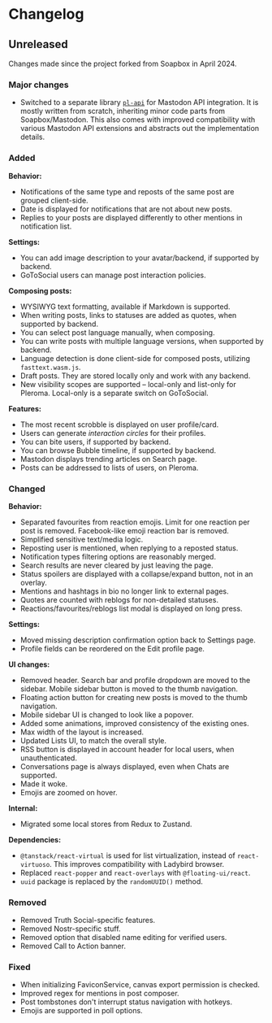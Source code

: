# Changelog

## Unreleased

Changes made since the project forked from Soapbox in April 2024.

### Major changes

- Switched to a separate library [`pl-api`](https://github.com/mkljczk/pl-fe/tree/develop/packages/pl-api) for Mastodon API integration. It is mostly written from scratch, inheriting minor code parts from Soapbox/Mastodon. This also comes with improved compatibility with various Mastodon API extensions and abstracts out the implementation details.

### Added

**Behavior:**
- Notifications of the same type and reposts of the same post are grouped client-side.
- Date is displayed for notifications that are not about new posts.
- Replies to your posts are displayed differently to other mentions in notification list.

**Settings:**
- You can add image description to your avatar/backend, if supported by backend.
- GoToSocial users can manage post interaction policies.

**Composing posts:**
- WYSIWYG text formatting, available if Markdown is supported.
- When writing posts, links to statuses are added as quotes, when supported by backend.
- You can select post language manually, when composing.
- You can write posts with multiple language versions, when supported by backend.
- Language detection is done client-side for composed posts, utilizing `fasttext.wasm.js`.
- Draft posts. They are stored locally only and work with any backend.
- New visibility scopes are supported – local-only and list-only for Pleroma. Local-only is a separate switch on GoToSocial.

**Features:**
- The most recent scrobble is displayed on user profile/card.
- Users can generate *interaction circles* for their profiles.
- You can bite users, if supported by backend.
- You can browse Bubble timeline, if supported by backend.
- Mastodon displays trending articles on Search page.
- Posts can be addressed to lists of users, on Pleroma.

### Changed

**Behavior:**
- Separated favourites from reaction emojis. Limit for one reaction per post is removed. Facebook-like emoji reaction bar is removed.
- Simplified sensitive text/media logic.
- Reposting user is mentioned, when replying to a reposted status.
- Notification types filtering options are reasonably merged.
- Search results are never cleared by just leaving the page.
- Status spoilers are displayed with a collapse/expand button, not in an overlay.
- Mentions and hashtags in bio no longer link to external pages.
- Quotes are counted with reblogs for non-detailed statuses.
- Reactions/favourites/reblogs list modal is displayed on long press.

**Settings:**
- Moved missing description confirmation option back to Settings page.
- Profile fields can be reordered on the Edit profile page.

**UI changes:**
- Removed header. Search bar and profile dropdown are moved to the sidebar. Mobile sidebar button is moved to the thumb navigation.
- Floating action button for creating new posts is moved to the thumb navigation.
- Mobile sidebar UI is changed to look like a popover.
- Added some animations, improved consistency of the existing ones.
- Max width of the layout is increased.
- Updated Lists UI, to match the overall style.
- RSS button is displayed in account header for local users, when unauthenticated.
- Conversations page is always displayed, even when Chats are supported.
- Made it woke.
- Emojis are zoomed on hover.

**Internal:**
- Migrated some local stores from Redux to Zustand.

**Dependencies:**
- `@tanstack/react-virtual` is used for list virtualization, instead of `react-virtuoso`. This improves compatibility with Ladybird browser.
- Replaced `react-popper` and `react-overlays` with `@floating-ui/react`.
- `uuid` package is replaced by the `randomUUID()` method.

### Removed

- Removed Truth Social-specific features.
- Removed Nostr-specific stuff.
- Removed option that disabled name editing for verified users.
- Removed Call to Action banner.

### Fixed

- When initializing FaviconService, canvas export permission is checked.
- Improved regex for mentions in post composer.
- Post tombstones don't interrupt status navigation with hotkeys.
- Emojis are supported in poll options.
